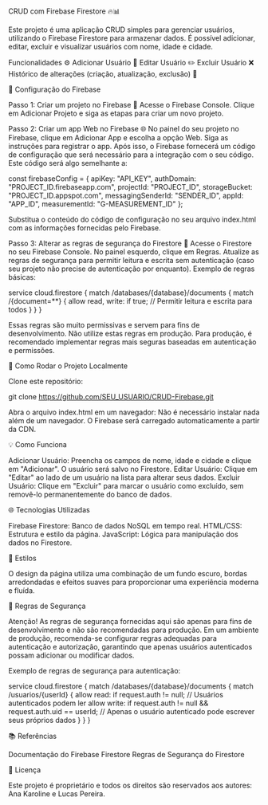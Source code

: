CRUD com Firebase Firestore 🔥📊

Este projeto é uma aplicação CRUD simples para gerenciar usuários, utilizando o Firebase Firestore para armazenar dados. É possível adicionar, editar, excluir e visualizar usuários com nome, idade e cidade.

Funcionalidades ⚙️
Adicionar Usuário 👤
Editar Usuário ✏️
Excluir Usuário ❌
Histórico de alterações (criação, atualização, exclusão) 📜

🔧 Configuração do Firebase

Passo 1: Criar um projeto no Firebase 🚀
Acesse o Firebase Console.
Clique em Adicionar Projeto e siga as etapas para criar um novo projeto.

Passo 2: Criar um app Web no Firebase 🌐
No painel do seu projeto no Firebase, clique em Adicionar App e escolha a opção Web.
Siga as instruções para registrar o app. Após isso, o Firebase fornecerá um código de configuração que será necessário para a integração com o seu código. Este código será algo semelhante a:

const firebaseConfig = {
  apiKey: "API_KEY",
  authDomain: "PROJECT_ID.firebaseapp.com",
  projectId: "PROJECT_ID",
  storageBucket: "PROJECT_ID.appspot.com",
  messagingSenderId: "SENDER_ID",
  appId: "APP_ID",
  measurementId: "G-MEASUREMENT_ID"
};

Substitua o conteúdo do código de configuração no seu arquivo index.html com as informações fornecidas pelo Firebase.

Passo 3: Alterar as regras de segurança do Firestore 🔐
Acesse o Firestore no seu Firebase Console.
No painel esquerdo, clique em Regras.
Atualize as regras de segurança para permitir leitura e escrita sem autenticação (caso seu projeto não precise de autenticação por enquanto). Exemplo de regras básicas:

service cloud.firestore {
  match /databases/{database}/documents {
    match /{document=**} {
      allow read, write: if true; // Permitir leitura e escrita para todos
    }
  }
}

Essas regras são muito permissivas e servem para fins de desenvolvimento. Não utilize estas regras em produção. Para produção, é recomendado implementar regras mais seguras baseadas em autenticação e permissões.

🚀 Como Rodar o Projeto Localmente

Clone este repositório:

git clone https://github.com/SEU_USUARIO/CRUD-Firebase.git

Abra o arquivo index.html em um navegador: Não é necessário instalar nada além de um navegador. O Firebase será carregado automaticamente a partir da CDN.

💡 Como Funciona

Adicionar Usuário: Preencha os campos de nome, idade e cidade e clique em "Adicionar". O usuário será salvo no Firestore.
Editar Usuário: Clique em "Editar" ao lado de um usuário na lista para alterar seus dados.
Excluir Usuário: Clique em "Excluir" para marcar o usuário como excluído, sem removê-lo permanentemente do banco de dados.

🌐 Tecnologias Utilizadas

Firebase Firestore: Banco de dados NoSQL em tempo real.
HTML/CSS: Estrutura e estilo da página.
JavaScript: Lógica para manipulação dos dados no Firestore.

🎨 Estilos

O design da página utiliza uma combinação de um fundo escuro, bordas arredondadas e efeitos suaves para proporcionar uma experiência moderna e fluída.

🔑 Regras de Segurança

Atenção! As regras de segurança fornecidas aqui são apenas para fins de desenvolvimento e não são recomendadas para produção. Em um ambiente de produção, recomenda-se configurar regras adequadas para autenticação e autorização, garantindo que apenas usuários autenticados possam adicionar ou modificar dados.

Exemplo de regras de segurança para autenticação:

service cloud.firestore {
  match /databases/{database}/documents {
    match /usuarios/{userId} {
      allow read: if request.auth != null; // Usuários autenticados podem ler
      allow write: if request.auth != null && request.auth.uid == userId; // Apenas o usuário autenticado pode escrever seus próprios dados
    }
  }
}

📚 Referências

Documentação do Firebase Firestore
Regras de Segurança do Firestore

📝 Licença

Este projeto é proprietário e todos os direitos são reservados aos autores: Ana Karoline e Lucas Pereira.
